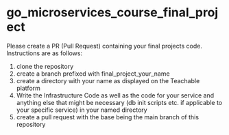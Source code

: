 # go_microservices_course_final_project

Please create a PR (Pull Request) containing your final projects code. Instructions are as follows:

1. clone the repository
2. create a branch prefixed with final_project_your_name
3. create a directory with your name as displayed on the Teachable platform
4. Write the Infrastructure Code as well as the code for your service and anything else that might
be necessary (db init scripts etc. if applicable to your specific service) in your named directory
5. create a pull request with the base being the main branch of this repository